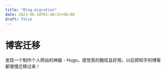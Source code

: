 ```yaml
---
title: "Blog_migration"
date: 2023-06-10T01:48:51+08:00
draft: false
---
```


# 博客迁移

发现一个制作个人网站的神器 - Hugo。感觉真的酷炫且好用。以后把知乎的博客都慢慢迁移过来！

